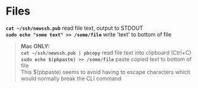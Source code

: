 # Files

**`cat ~/ssh/newssh.pub`** read file text, output to STDOUT  
**`sudo echo "some text" >> /some/file`** write 'text' to bottom of file

> **Mac ONLY:**  
> **`cat ~/ssh/newssh.pub | pbcopy`** read file text into clipboard \(Ctrl+C\)  
> **`sudo echo $(pbpaste) >> /some/file`** paste copied text to bottom of file  
> This $\(pbpaste\) seems to avoid having to escape characters which would normally break the CLI command

